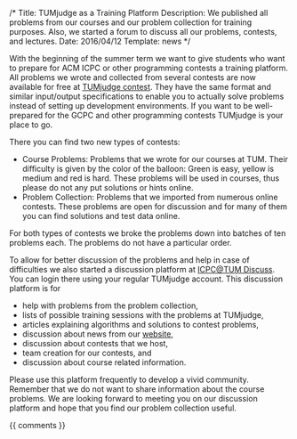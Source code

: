 /*
Title: TUMjudge as a Training Platform
Description: We published all problems from our courses and our problem collection for training purposes. Also, we started a forum to discuss all our problems, contests, and lectures.
Date: 2016/04/12
Template: news
*/

With the beginning of the summer term we want to give students who want to
prepare for ACM ICPC or other programming contests a training platform.  All
problems we wrote and collected from several contests are now available for
free at [TUMjudge contest](http://judge.in.tum.de/contest/).  They have the
same format and similar input/output specifications to enable you to
actually solve problems instead of setting up development environments.  If
you want to be well-prepared for the GCPC and other programming contests
TUMjudge is your place to go.

There you can find two new types of contests:

* Course Problems: Problems that we wrote for our courses at TUM. Their
difficulty is given by the color of the balloon: Green is easy, yellow is
medium and red is hard.  These problems will be used in courses, thus please
do not any put solutions or hints online.
* Problem Collection: Problems that we imported from numerous online
contests.  These problems are open for discussion and for many of them you
can find solutions and test data online.

For both types of contests we broke the problems down into batches of ten
problems each. The problems do not have a particular order.

To allow for better discussion of the problems and help in case of
difficulties we also started a discussion platform at [ICPC@TUM
Discuss](https://judge.in.tum.de/discuss/).  You can login there using your
regular TUMjudge account.  This discussion platform is for

* help with problems from the problem collection,
* lists of possible training sessions with the problems at TUMjudge,
* articles explaining algorithms and solutions to contest problems,
* discussion about news from our [website](https://icpc.tum.de),
* discussion about contests that we host,
* team creation for our contests, and 
* discussion about course related information.

Please use this platform frequently to develop a vivid community. Remember
that we do not want to share information about the course problems.  We are
looking forward to meeting you on our discussion platform and hope that you
find our problem collection useful.

{{ comments }}